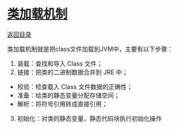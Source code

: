 # [类加载机制](https://github.com/xpblog/say-something/issues/13)

[返回目录](https://github.com/xpblog/say-something)

类加载机制就是把class文件加载到JVM中，主要有以下步骤：

1. 装载：查找和导入 Class 文件；
2. 链接：把类的二进制数据合并到 JRE 中；
- 校验：检查载入 Class 文件数据的正确性；
- 准备：给类的静态变量分配存储空间；
- 解析：将符号引用转成直接引用；
3. 初始化：对类的静态变量，静态代码块执行初始化操作